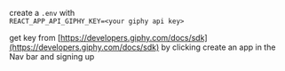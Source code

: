 create a `.env` with<br />
`REACT_APP_API_GIPHY_KEY=<your giphy api key>`<br />

get key from [https://developers.giphy.com/docs/sdk](https://developers.giphy.com/docs/sdk) by clicking create an app in the Nav bar and signing up
